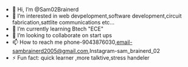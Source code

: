 - 👋 Hi, I’m @Sam02Brainerd
- 👀 I’m interested in web devpelopment,software development,circuit fabrication,sattlite communications etc...
- 🌱 I’m currently learning Btech "ECE"
- 💞️ I’m looking to collaborate on start ups 
- 📫 How to reach me phone-9043876030,email-sambrainerd2005@gmail.com,Instagram-sam_brainerd_02
- ⚡ Fun fact: quick learner ,more talktive,stress handeler

<!---
Sam02Brainerd/Sam02Brainerd is a ✨ special ✨ repository because its `README.md` (this file) appears on your GitHub profile.
You can click the Preview link to take a look at your changes.
--->
